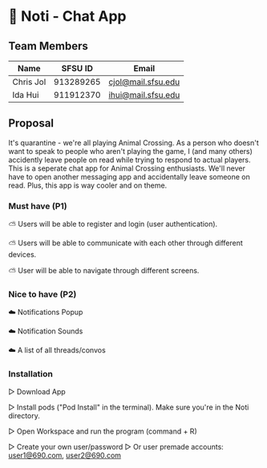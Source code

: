 # :mushroom: Noti - Chat App

## Team Members
| Name     | SFSU ID           | Email |
| ------------- |:-------------:| -------------| 
| Chris Jol   | 913289265| cjol@mail.sfsu.edu |
| Ida Hui     | 911912370     |  ihui@mail.sfsu.edu |

## Proposal

It's quarantine - we're all playing Animal Crossing. As a person who doesn't want to speak to people who aren't playing the game, I (and many others) accidently leave people on read while trying to respond to actual players. This is a seperate chat app for Animal Crossing enthusiasts. We'll never have to open another messaging app and accidentally leave someone on read. Plus, this app is way cooler and on theme.  

### Must have (P1)

:partly_sunny: Users will be able to register and login (user authentication). 

:partly_sunny: Users will be able to communicate with each other through different devices.

:partly_sunny: User will be able to navigate through different screens.

### Nice to have (P2)

:cloud: Notifications Popup 

:cloud: Notification Sounds

:cloud: A list of all threads/convos

### Installation
▷ Download App

▷ Install pods ("Pod Install" in the terminal). Make sure you're in the Noti directory.

▷ Open Workspace and run the program (command + R)

▷ Create your own user/password
▷ Or user premade accounts: user1@690.com, user2@690.com


